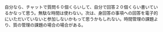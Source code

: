 自分なら、チャットで質問６０個くらいして、自分で回答２０個くらい書いているかなって思う。無駄な時間は使わない。次は、身回答の事項への回答を電子的にいただいていないと参加しないかもって思うかもしれない。時間管理の課題より、質の管理の課題の場合の場合がある。
